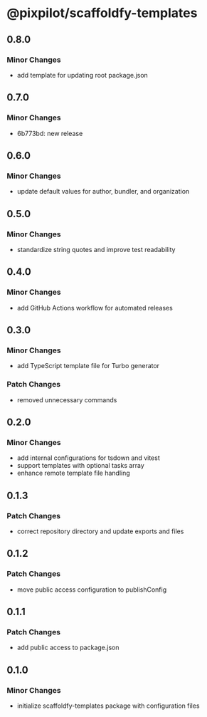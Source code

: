 # @pixpilot/scaffoldfy-templates

## 0.8.0

### Minor Changes

- add template for updating root package.json

## 0.7.0

### Minor Changes

- 6b773bd: new release

## 0.6.0

### Minor Changes

- update default values for author, bundler, and organization

## 0.5.0

### Minor Changes

- standardize string quotes and improve test readability

## 0.4.0

### Minor Changes

- add GitHub Actions workflow for automated releases

## 0.3.0

### Minor Changes

- add TypeScript template file for Turbo generator

### Patch Changes

- removed unnecessary commands

## 0.2.0

### Minor Changes

- add internal configurations for tsdown and vitest
- support templates with optional tasks array
- enhance remote template file handling

## 0.1.3

### Patch Changes

- correct repository directory and update exports and files

## 0.1.2

### Patch Changes

- move public access configuration to publishConfig

## 0.1.1

### Patch Changes

- add public access to package.json

## 0.1.0

### Minor Changes

- initialize scaffoldfy-templates package with configuration files
